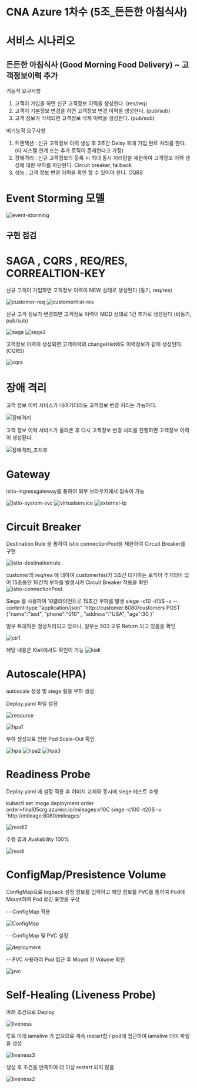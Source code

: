 # CNA Azure 1차수 (5조_든든한 아침식사)

# 서비스 시나리오

## 든든한 아침식사 (Good Morning Food Delivery) ~ 고객정보이력 추가

기능적 요구사항

1. 고객이 가입을 하면 신규 고객정보 이력을 생성한다. (res/req)
1. 고객이 기본정보 변경을 하면 고객정보 변경 이력을 생성한다. (pub/sub)
1. 고객 정보가 삭제되면 고객정보 삭제 이력을 생성한다. (pub/sub)

비기능적 요구사항

1. 트랜잭션
    : 신규 고객정보 이력 생성 후 3초간 Delay 후에 가입 완료 처리를 한다. (타 시스템 연계 또는 추가 로직이 존재한다고 가정)
1. 장애격리
    : 신규 고객정보의 등록 시 최대 동시 처리량을 제한하여 고객정보 이력 생성에 대한 부하를 차단한다.  Circuit breaker, fallback
1. 성능
    : 고객 정보 변경 이력을 확인 할 수 있어야 한다. CQRS


# Event Storming 모델
 ![event-storming](https://user-images.githubusercontent.com/38008563/105215660-e1696400-5b94-11eb-9951-642ed55ad159.jpg)

## 구현 점검

# SAGA , CQRS , REQ/RES, CORREALTION-KEY

신규 고객이 가입하면 고객정보 이력이 NEW 상태로 생성된다 (동기, req/res)

![customer-req](https://user-images.githubusercontent.com/38008563/105272559-f4078b80-5bdc-11eb-81df-782b9cac1f28.png)
![customerhist-res](https://user-images.githubusercontent.com/38008563/105274431-83626e00-5be0-11eb-8391-b825f54d2082.png)

신규 고객 정보가 변경되면 고객정보 이력이 MOD 상태로 1건 추가로 생성된다 (비동기, pub/sub)

![saga](https://user-images.githubusercontent.com/38008563/105278153-3f736700-5be8-11eb-848a-0c038a28a95e.png)
![saga2](https://user-images.githubusercontent.com/38008563/105278062-1226b900-5be8-11eb-8979-0100e781963c.png)


고객정보 이력이 생성되면 고객이력의 changeHist에도 이력정보가 같이 생성된다. (CQRS)

![cqrs](https://user-images.githubusercontent.com/38008563/105280034-3a181b80-5bec-11eb-98d9-a4a526e7b5fa.png)


# 장애 격리

고객 정보 이력 서비스가 내려가더라도 고객정보 변경 처리는 가능하다.

![장애격리](https://user-images.githubusercontent.com/38008563/105280560-63857700-5bed-11eb-984f-ffd59d2b4c6b.png)

고객 정보 이력 서비스가 올라온 후 다시 고객정보 변경 처리를 진행하면 고객정보 이력이 생성된다.

![장애격리_조치후](https://user-images.githubusercontent.com/38008563/105280872-28d00e80-5bee-11eb-86c4-e9866013a6b9.png)


# Gateway

istio-ingressgateway를 통하여 외부 브라우저에서 접속이 가능

![istio-system-svc](https://user-images.githubusercontent.com/38008563/105280951-62087e80-5bee-11eb-9a2c-49ee51886f37.png)
![virtualservice](https://user-images.githubusercontent.com/38008563/105282966-d34a3080-5bf2-11eb-86f5-afcc6d7290cd.png)
![external-ip](https://user-images.githubusercontent.com/38008563/105282729-50c17100-5bf2-11eb-9f8a-cb031ec30647.png)

# Circuit Breaker

Destination Rule 을 통하여 istio connectionPool을 제한하여 Circuit Breaker를 구현

![istio-destinationrule](https://user-images.githubusercontent.com/38008563/105283110-22906100-5bf3-11eb-807a-3e7cdbd3e565.png)

customer의 req/res 에 대하여 customerhist가 3초간 대기하는 로직이 추가되어 있어
15초동안 10건씩 부하를 발생시켜 Circuit Breaker 작동을 확인
![istio-connectionPool](https://user-images.githubusercontent.com/38008563/105240526-6f9f1380-5bb0-11eb-96d4-249cf1b6cbcb.png)


Siege 를 사용하여 10클라이언트로 15초간 부하를 발생
siege -c10 -t15S -v --content-type "application/json" 'http://customer:8080/customers POST {"name":"test", "phone":"010" , "address":"USA", "age":30 }'

일부 트래픽은 정상처리되고 있으나, 일부는 503 오류 Return 되고 있음을 확인

![cir1](https://user-images.githubusercontent.com/38008563/105283766-78193d80-5bf4-11eb-9dfa-ef3665da31f7.png)

해당 내용은 Kiali에서도 확인이 가능
![kiali](https://user-images.githubusercontent.com/38008563/105283982-e3fba600-5bf4-11eb-8e26-4ba503e1c7d9.png)

# Autoscale(HPA)
autoscale 생성 및 siege 활용 부하 생성

Deploy.yaml 파일 설정

![resource](https://user-images.githubusercontent.com/38008563/105245032-aecf6380-5bb4-11eb-9f28-a284d4700e3c.png)


![hpa1](https://user-images.githubusercontent.com/41769626/105137057-1397a900-5b36-11eb-9119-014b2580510f.PNG)

부하 생성으로 인한 Pod Scale-Out 확인

![hpa](https://user-images.githubusercontent.com/41769626/105137145-2f9b4a80-5b36-11eb-8ddb-edc2b7b91381.PNG)
![hpa2](https://user-images.githubusercontent.com/41769626/105137128-2ad69680-5b36-11eb-957d-c1a824e35522.PNG)
![hpa3](https://user-images.githubusercontent.com/41769626/105137131-2c07c380-5b36-11eb-963f-f95fc524c331.PNG)


# Readiness Probe

Deploy.yaml 에 설정 적용 후 이미지 교체와 동시에 siege 테스트 수행

kubectl set image deployment order order=final05crg.azurecr.io/mileages:v10C
siege -c100 -t20S -v 'http://mileage:8080/mileages'

![readi2](https://user-images.githubusercontent.com/41769626/105137674-0929df00-5b37-11eb-83a4-d1eec543d47f.PNG)

수행 결과 Avaliability 100%

![readi](https://user-images.githubusercontent.com/41769626/105137803-442c1280-5b37-11eb-8cda-4dd716c0ea75.PNG)

# ConfigMap/Presistence Volume
ConfigMap으로 logback 설정 정보를 입력하고 해당 정보를 PVC를 통하여 Pod에 Mount하여 Pod 로깅 포맷을 구성

-- ConfigMap 적용

![ConfigMap](https://user-images.githubusercontent.com/38008563/105241495-1b486380-5bb1-11eb-8176-6c9c6f68ee6d.png)

-- ConfigMap 및 PVC 설정

![deployment](https://user-images.githubusercontent.com/38008563/105245260-f524c280-5bb4-11eb-9c1b-709106d43ffb.png)

-- PVC 사용하여 Pod 접근 후 Mount 된 Volume 확인

![pvc](https://user-images.githubusercontent.com/41769626/105125453-bbee4300-5b1f-11eb-9be6-53d64068771a.PNG)

# Self-Healing (Liveness Probe)

아래 조건으로 Deploy

![liveness](https://user-images.githubusercontent.com/41769626/105143130-c8ce5f00-5b3e-11eb-93a2-11abceea70bd.PNG)

루트 아래 iamalive 가 없으므로 계속 restart함 / pod에 접근하여 iamalive 더미 파일을 생성

![liveness3](https://user-images.githubusercontent.com/41769626/105143493-472b0100-5b3f-11eb-992d-e1a1cfc43ca4.PNG)

생성 후 조건을 만족하여 더 이상 restart 되지 않음

![liveness2](https://user-images.githubusercontent.com/41769626/105143524-4eeaa580-5b3f-11eb-9baf-a87c6ea7ada3.PNG)
